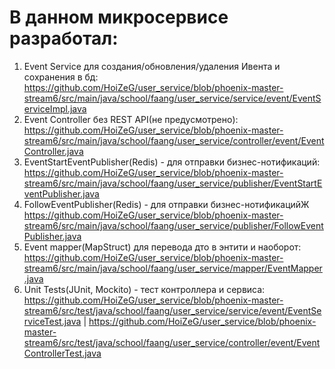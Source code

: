 # В данном микросервисе разработал:

1) Event Service для создания/обновления/удаления Ивента и сохранения в бд: https://github.com/HoiZeG/user_service/blob/phoenix-master-stream6/src/main/java/school/faang/user_service/service/event/EventServiceImpl.java
2) Event Controller без REST API(не предусмотрено): https://github.com/HoiZeG/user_service/blob/phoenix-master-stream6/src/main/java/school/faang/user_service/controller/event/EventController.java
3) EventStartEventPublisher(Redis) - для отправки бизнес-нотификаций: https://github.com/HoiZeG/user_service/blob/phoenix-master-stream6/src/main/java/school/faang/user_service/publisher/EventStartEventPublisher.java
4) FollowEventPublisher(Redis) - для отправки бизнес-нотификацийЖ https://github.com/HoiZeG/user_service/blob/phoenix-master-stream6/src/main/java/school/faang/user_service/publisher/FollowEventPublisher.java
5) Event mapper(MapStruct) для перевода дто в энтити и наоборот: https://github.com/HoiZeG/user_service/blob/phoenix-master-stream6/src/main/java/school/faang/user_service/mapper/EventMapper.java
6) Unit Tests(JUnit, Mockito) - тест контроллера и сервиса: https://github.com/HoiZeG/user_service/blob/phoenix-master-stream6/src/test/java/school/faang/user_service/service/event/EventServiceTest.java | https://github.com/HoiZeG/user_service/blob/phoenix-master-stream6/src/test/java/school/faang/user_service/controller/event/EventControllerTest.java
